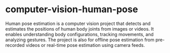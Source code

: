 # computer-vision-human-pose
Human pose estimation is a computer vision project that detects and estimates the positions of human body joints from images or videos. It enables understanding body configurations, tracking movements, and analyzing gestures. The project is also for offline pose estimation from pre-recorded videos or real-time pose estimation using camera feeds. 
